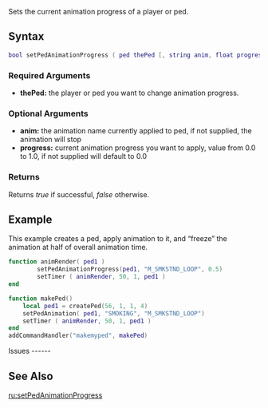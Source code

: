 Sets the current animation progress of a player or ped.

Syntax
------

``` lua
bool setPedAnimationProgress ( ped thePed [, string anim, float progress] )
```

### Required Arguments

-   **thePed:** the player or ped you want to change animation progress.

### Optional Arguments

-   **anim:** the animation name currently applied to ped, if not supplied, the animation will stop
-   **progress:** current animation progress you want to apply, value from 0.0 to 1.0, if not supplied will default to 0.0

### Returns

Returns *true* if successful, *false* otherwise.

Example
-------

<section name="Server" class="server" show="true">
This example creates a ped, apply animation to it, and “freeze” the animation at half of overall animation time.

``` lua
function animRender( ped1 )
        setPedAnimationProgress(ped1, "M_SMKSTND_LOOP", 0.5)
        setTimer ( animRender, 50, 1, ped1 )
end

function makePed()
    local ped1 = createPed(56, 1, 1, 4)
    setPedAnimation( ped1, "SMOKING", "M_SMKSTND_LOOP")
    setTimer ( animRender, 50, 1, ped1 )
end
addCommandHandler("makemyped", makePed)
```

</section>
Issues
------

See Also
--------

[ru:setPedAnimationProgress](/docs/ru:setpedanimationprogress.md "wikilink")
